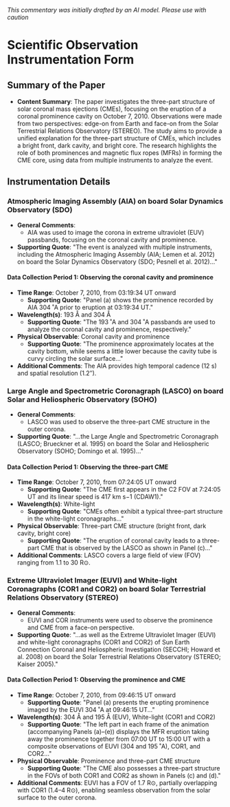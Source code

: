 _This commentary was initially drafted by an AI model. Please use with caution_

# Scientific Observation Instrumentation Form

## Summary of the Paper
- **Content Summary**: The paper investigates the three-part structure of solar coronal mass ejections (CMEs), focusing on the eruption of a coronal prominence cavity on October 7, 2010. Observations were made from two perspectives: edge-on from Earth and face-on from the Solar Terrestrial Relations Observatory (STEREO). The study aims to provide a unified explanation for the three-part structure of CMEs, which includes a bright front, dark cavity, and bright core. The research highlights the role of both prominences and magnetic flux ropes (MFRs) in forming the CME core, using data from multiple instruments to analyze the event.

## Instrumentation Details

### Atmospheric Imaging Assembly (AIA) on board Solar Dynamics Observatory (SDO)
- **General Comments**:
   - AIA was used to image the corona in extreme ultraviolet (EUV) passbands, focusing on the coronal cavity and prominence.
- **Supporting Quote**: "The event is analyzed with multiple instruments, including the Atmospheric Imaging Assembly (AIA; Lemen et al. 2012) on board the Solar Dynamics Observatory (SDO; Pesnell et al. 2012)..."

#### Data Collection Period 1: Observing the coronal cavity and prominence
- **Time Range**: October 7, 2010, from 03:19:34 UT onward
   - **Supporting Quote**: "Panel (a) shows the prominence recorded by AIA 304 ˚A prior to eruption at 03:19:34 UT."
- **Wavelength(s)**: 193 Å and 304 Å
   - **Supporting Quote**: "The 193 ˚A and 304 ˚A passbands are used to analyze the coronal cavity and prominence, respectively."
- **Physical Observable**: Coronal cavity and prominence
   - **Supporting Quote**: "The prominence approximately locates at the cavity bottom, while seems a little lower because the cavity tube is curvy circling the solar surface..."
- **Additional Comments**: The AIA provides high temporal cadence (12 s) and spatial resolution (1.2′′).

### Large Angle and Spectrometric Coronagraph (LASCO) on board Solar and Heliospheric Observatory (SOHO)
- **General Comments**:
   - LASCO was used to observe the three-part CME structure in the outer corona.
- **Supporting Quote**: "...the Large Angle and Spectrometric Coronagraph (LASCO; Brueckner et al. 1995) on board the Solar and Heliospheric Observatory (SOHO; Domingo et al. 1995)..."

#### Data Collection Period 1: Observing the three-part CME
- **Time Range**: October 7, 2010, from 07:24:05 UT onward
   - **Supporting Quote**: "The CME first appears in the C2 FOV at 7:24:05 UT and its linear speed is 417 km s−1 (CDAW1)."
- **Wavelength(s)**: White-light
   - **Supporting Quote**: "CMEs often exhibit a typical three-part structure in the white-light coronagraphs..."
- **Physical Observable**: Three-part CME structure (bright front, dark cavity, bright core)
   - **Supporting Quote**: "The eruption of coronal cavity leads to a three-part CME that is observed by the LASCO as shown in Panel (c)..."
- **Additional Comments**: LASCO covers a large field of view (FOV) ranging from 1.1 to 30 R⊙.

### Extreme Ultraviolet Imager (EUVI) and White-light Coronagraphs (COR1 and COR2) on board Solar Terrestrial Relations Observatory (STEREO)
- **General Comments**:
   - EUVI and COR instruments were used to observe the prominence and CME from a face-on perspective.
- **Supporting Quote**: "...as well as the Extreme Ultraviolet Imager (EUVI) and white-light coronagraphs (COR1 and COR2) of Sun Earth Connection Coronal and Heliospheric Investigation (SECCHI; Howard et al. 2008) on board the Solar Terrestrial Relations Observatory (STEREO; Kaiser 2005)."

#### Data Collection Period 1: Observing the prominence and CME
- **Time Range**: October 7, 2010, from 09:46:15 UT onward
   - **Supporting Quote**: "Panel (a) presents the erupting prominence imaged by the EUVI 304 ˚A at 09:46:15 UT..."
- **Wavelength(s)**: 304 Å and 195 Å (EUV), White-light (COR1 and COR2)
   - **Supporting Quote**: "The left part in each frame of the animation (accompanying Panels (a)–(e)) displays the MFR eruption taking away the prominence together from 07:00 UT to 15:00 UT with a composite observations of EUVI (304 and 195 ˚A), COR1, and COR2..."
- **Physical Observable**: Prominence and three-part CME structure
   - **Supporting Quote**: "The CME also possesses a three-part structure in the FOVs of both COR1 and COR2 as shown in Panels (c) and (d)."
- **Additional Comments**: EUVI has a FOV of 1.7 R⊙, partially overlapping with COR1 (1.4–4 R⊙), enabling seamless observation from the solar surface to the outer corona.
